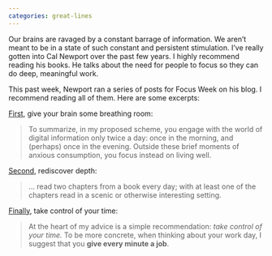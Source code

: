 ```yaml
---
categories: great-lines
---
```


Our brains are ravaged by a constant barrage of information. We aren’t meant to be in a state of such constant and persistent stimulation. I’ve really gotten into Cal Newport over the past few years. I highly recommend reading his books. He talks about the need for people to focus so they can do deep, meaningful work.

This past week, Newport ran a series of posts for Focus Week on his blog. I recommend reading all of them. Here are some excerpts:

[First](https://www.calnewport.com/blog/2020/08/25/focus-week-give-your-brain-some-breathing-room/), give your brain some breathing room:

> To summarize, in my proposed scheme, you engage with the world of digital information only twice a day: once in the morning, and (perhaps) once in the evening. Outside these brief moments of anxious consumption, you focus instead on living well.

[Second](https://www.calnewport.com/blog/2020/08/27/focus-week-rediscover-depth/), rediscover depth:

> … read two chapters from a book every day; with at least one of the chapters read in a scenic or otherwise interesting setting.

[Finally](https://www.calnewport.com/blog/2020/08/29/focus-week-take-control-of-your-time/), take control of your time:

> At the heart of my advice is a simple recommendation: _take control of your time._ To be more concrete, when thinking about your work day, I suggest that you **give every minute a job**.